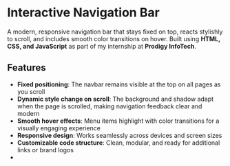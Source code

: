 # Interactive Navigation Bar

A modern, responsive navigation bar that stays fixed on top, reacts stylishly to scroll, and includes smooth color transitions on hover. Built using **HTML, CSS, and JavaScript** as part of my internship at **Prodigy InfoTech**.

## Features

- **Fixed positioning**: The navbar remains visible at the top on all pages as you scroll
- **Dynamic style change on scroll**: The background and shadow adapt when the page is scrolled, making navigation feedback clear and modern
- **Smooth hover effects**: Menu items highlight with color transitions for a visually engaging experience
- **Responsive design**: Works seamlessly across devices and screen sizes
- **Customizable code structure**: Clean, modular, and ready for additional links or brand logos
- 
